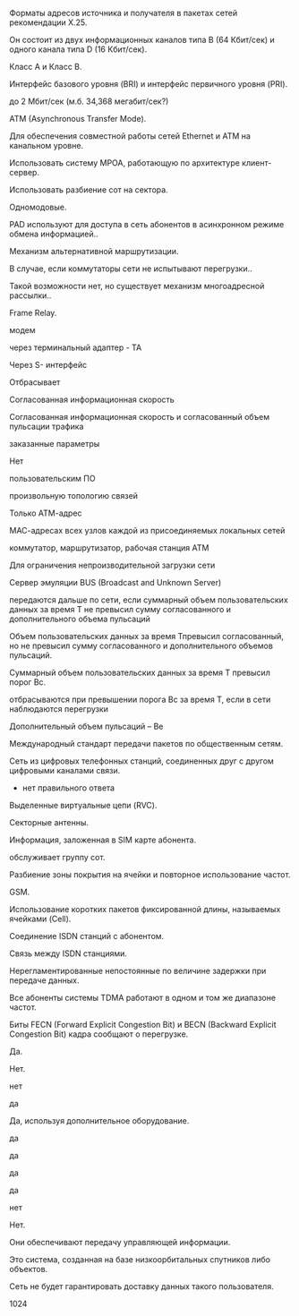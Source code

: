 
Форматы адресов источника и получателя в пакетах сетей рекомендации X.25.

Он состоит из двух информационных каналов типа В (64 Кбит/сек) и одного канала типа D (16 Кбит/сек).

Класс А и Класс В.

Интерфейс базового уровня (BRI) и интерфейс первичного уровня (PRI).

до 2 Мбит/сек (м.б. 34,368 мегабит/сек?)

ATM (Asynchronous Transfer Mode).

Для обеспечения совместной работы сетей Ethernet и ATM на канальном уровне.

Использовать систему MPOA, работающую по архитектуре клиент-сервер.

Использовать разбиение сот на сектора.

Одномодовые.

PAD используют для доступа в сеть абонентов в асинхронном режиме обмена информацией..

Механизм альтернативной маршрутизации.

В случае, если коммутаторы сети не испытывают перегрузки..

Такой возможности нет, но существует механизм многоадресной рассылки..

Frame Relay.

модем

через терминальный адаптер - ТА

Через S- интерфейс

Отбрасывает

Согласованная информационная скорость

Согласованная информационная скорость и согласованный объем пульсации трафика

заказанные параметры

Нет

пользовательским ПО

произвольную топологию связей

Только АТМ-адрес

МАС-адресах всех узлов каждой из присоединяемых локальных сетей

коммутатор, маршрутизатор, рабочая станция АТМ

Для ограничения непроизводительной загрузки сети

Сервер эмуляции BUS (Broadcast and Unknown Server)

передаются дальше по сети, если суммарный объем пользовательских данных за время Т не превысил сумму согласованного и дополнительного объема пульсаций

Объем пользовательских данных за время Тпревысил согласованный, но не превысил сумму согласованного и дополнительного объемов пульсаций.

Суммарный объем пользовательских данных за время Т превысил порог Вс.

отбрасываются при превышении порога Вс за время Т, если в сети наблюдаются перегрузки

Дополнительный объем пульсаций – Ве


Международный стандарт передачи пакетов по общественным сетям.

Сеть из цифровых телефонных станций, соединенных друг с другом цифровыми каналами связи.

+ нет правильного ответа

Выделенные виртуальные цепи (RVC).

Секторные антенны.

Информация, заложенная в SIM карте абонента.

обслуживает группу сот.

Разбиение зоны покрытия на ячейки и повторное использование частот.

GSM.

Использование коротких пакетов фиксированной длины, называемых ячейками (Cell).

Соединение ISDN станций с абонентом.

Связь между ISDN станциями.

Нерегламентированные непостоянные по величине задержки при передаче данных.

Все абоненты системы TDMA работают в одном и том же диапазоне частот.

Биты FECN (Forward Explicit Congestion Bit) и BECN (Backward Explicit Congestion Bit) кадра сообщают о перегрузке.

Да.

Нет.

нет

да

Да, используя дополнительное оборудование.

да

да

да

да

нет

Нет.

Они обеспечивают передачу управляющей информации.

Это система, созданная на базе низкоорбитальных спутников либо объектов.

Сеть не будет гарантировать доставку данных такого пользователя.

1024
